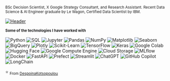 <sub>BSc Decision Scientist, X Google Strategy Consultant, and Research Assistant. Recent Data Science & AI Engineer graduate by Le Wagon, Certified Data Scientist by IBM.</sub>

[![Header](profile.gif)](https://despoinakotsopoulou.github.io/despoinasportfolio.github.io/)  




      

<sub>**Some of the technologies I have worked with**</sub>

![Python](https://img.shields.io/badge/-Python-000000?style=flat&logo=python&logoColor=3776AB)
![SQL](https://img.shields.io/badge/-SQL-000000?style=flat&logo=sql&logoColor=003B57)
![Jupyter](https://img.shields.io/badge/-Jupyter-000000?style=flat&logo=jupyter&logoColor=F37626)
![Pandas](https://img.shields.io/badge/-Pandas-000000?style=flat&logo=pandas&logoColor=150458)
![NumPy](https://img.shields.io/badge/-NumPy-000000?style=flat&logo=numpy&logoColor=013243)
![Matplotlib](https://img.shields.io/badge/-Matplotlib-000000?style=flat&logo=matplotlib&logoColor=3776AB)
![Seaborn](https://img.shields.io/badge/-Seaborn-000000?style=flat&logo=seaborn&logoColor=3776AB)
![BigQuery](https://img.shields.io/badge/-BigQuery-000000?style=flat&logo=googlecloud&logoColor=4285F4)
![Plotly](https://img.shields.io/badge/-Plotly-000000?style=flat&logo=plotly&logoColor=3F4F75)
![Scikit-Learn](https://img.shields.io/badge/-Scikit%20Learn-000000?style=flat&logo=scikit-learn&logoColor=F7931E)
![TensorFlow](https://img.shields.io/badge/-TensorFlow-000000?style=flat&logo=tensorflow&logoColor=FF6F00)
![Keras](https://img.shields.io/badge/-Keras-000000?style=flat&logo=keras&logoColor=D00000)
![Google Colab](https://img.shields.io/badge/-Google%20Colab-000000?style=flat&logo=googlecolab&logoColor=F9AB00)
![Hugging Face](https://img.shields.io/badge/-Hugging%20Face-000000?style=flat&logo=huggingface&logoColor=FFAC3E)
![Google Compute Engine](https://img.shields.io/badge/-Google%20Compute%20Engine-000000?style=flat&logo=googlecloud&logoColor=4285F4)
![Cloud Storage](https://img.shields.io/badge/-Cloud%20Storage-000000?style=flat&logo=googlecloud&logoColor=4285F4)
![MLflow](https://img.shields.io/badge/-MLflow-000000?style=flat&logo=mlflow&logoColor=FF6F00)
![Docker](https://img.shields.io/badge/-Docker-000000?style=flat&logo=docker&logoColor=2496ED)
![FastAPI](https://img.shields.io/badge/-FastAPI-000000?style=flat&logo=fastapi&logoColor=009688)
![Prefect](https://img.shields.io/badge/-Prefect-000000?style=flat&logo=prefect&logoColor=FF6F00)
![Streamlit](https://img.shields.io/badge/-Streamlit-000000?style=flat&logo=streamlit&logoColor=FF4B4B)
![ChatGPT](https://img.shields.io/badge/-ChatGPT-000000?style=flat&logo=openai&logoColor=0080FF)
![GitHub Copilot](https://img.shields.io/badge/-GitHub%20Copilot-000000?style=flat&logo=github&logoColor=24292E)
![LongChain](https://img.shields.io/badge/-LongChain-000000?style=flat&logo=example&logoColor=grey)




⭐️ <sub>From [DespoinaKotsopoulou](https://github.com/despoinakotsopoulou)</sub>
